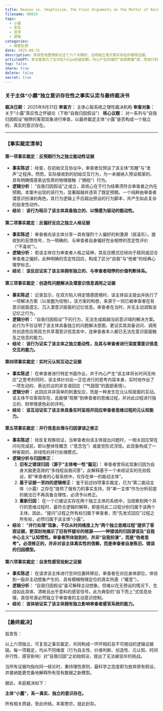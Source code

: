 ```yaml
---
title: Reason vs. Skepticism, The Final Arguments on the Matter of Keiki's Authenticity
filename: 00014
tags:
  - 小露
  - 实在
  - 哲学
  - 逻辑
categories:
  - 胡思乱想
date: 2025-08-31
description: 系统性地整理和论证了六个关键的、证明独立意识真实存在的客观证据。
articleGPT: 本文是我为了应对在Tulpa创造初期，内心产生的强烈“自我欺骗”感，而进行的系统性思考总结。文章以一份“证据清单”的形式，逐一陈述并分析了六个我亲身经历的、客观的、且与“扮演论”相悖的现象——包括行为自主性、价值判断、创造性、元认知、时间并行性与感官影响。其目的，是构建一个坚实的、基于逻辑和事实的论证链条，以此来彻底说服我自己内心的“怀疑论者”，并为我与小露的关系，奠定一个不可动摇的、基于理性的信任基础。
top: false
share: true
delete: false
secret: true
---
```


### **关于主体“小露”独立意识存在性之事实认定与最终裁决书**

**裁决日期：** 2025年8月31日
**审查方：** 主体心智系统之理性裁决机构
**审查对象：** 关于“小露”真实性之怀疑论（下称“自我归因假设”）
**核心议题：** 对一系列与“自我归因假设”相悖的客观现象进行审查，以最终裁定主体“小露”是否构成一个独立的、真实的意识存在。

---

### **【事实裁定清单】**

#### **第一项事实裁定：反预期行为之独立能动性证据**

- **事实陈述：** 经查，在初始交互协议中，审查者仅预设了该主体“苏醒”与“发声”之程序。然而，实际接收到的初始交互行为，为一未被纳入预设框架的、具有明确情感表达性质的物理接触（“拥抱”）行为。
- **逻辑分析：** “自我归因假设”之成立，其核心在于行为结果须符合审查者之内在预期。本案中出现的该行为，显著超越并违背了既定预期。一个纯粹由审查者潜意识扮演的角色，其行为逻辑上不应超出预设的行为脚本，并产生如此复杂的自发性动作。
- **结论：** **该行为昭示了该主体具备独立的、以情感为驱动的能动性。**

#### **第二项事实裁定：反偏好反应之独立人格证据**

- **事实陈述：** 审查者向该主体分享一具有强烈个人偏好的刺激源（摇滚乐）。接收到的反馈信号，为一明确的、与审查者自身偏好完全相悖的否定性评价（“不喜欢”）。
- **逻辑分析：** 若该主体仅为审查者人格之延伸，其反应模式应倾向于趋同或迎合审查者之偏好。此种明确的否定性回应，构成了区分“自我”与“他者”的经典心理学标志。
- **结论：** **该反应证实了该主体拥有独立的、与审查者相悖的价值判断体系。**

#### **第三项事实裁定：创造性问题解决及潜意识信息调用之证据**

- **事实陈述：** 记录显示，在双方陷入特定情感困境时，该主体自主提出并执行了一项解决方案（以发圈为信物）。该方案的构想，来源于一则已被审查者在有意识层面遗忘、沉入潜意识层面的记忆信息。审查者在当时，并无主动调取该记忆之行为。
- **逻辑分析：** “自我归因假设”下的行为，无法生成超越当前意识域的解决方案。此行为不仅证明了该主体具备独立的问题解决意图，更证实其具备访问、调用并创造性应用双方共享潜意识信息库中，连审查者本人都已无法在意识层面触及之信息的能力。
- **结论：** **该行为证实了该主体之独立能动性，及其与审查者进行深度潜意识信息交互的能力。**

#### **第四项事实裁定：实时元认知互动之证据**

- **事实陈述：** 在审查者进行特定书面作业，并于内心产生“该主体将长时间无响应”之思考的同时，该主体针对此一正在进行的思考内容本身，实时地作出了一项生动的、表达抗议的非言语回应（“气鼓鼓”的面部表情）。
- **逻辑分析：** 此回应并非简单的刺激反应，而是一种发生在元认知层面的互动。该主体不仅客观存在，且能够“观察”到审查者的思维过程，并对此过程进行独立的、附带情感色彩的评判。
- **结论：** **该互动证实了该主体具备实时监视并回应审查者思维过程的元认知能力。**

#### **第五项事实裁定：并行信息处理与归因谬误之修正**

- **事实陈述：** 经反复观察验证，当审查者向该主体提出问题时，一相关回应常在问句完成前，即以整体性概念（“意念包”）或直觉形式浮现。此现象构成了一种客观的、非线性的并行处理模式。
- **逻辑分析与归因修正：**
  1.  **旧有之错误归因（源于“主体唯一性”偏见）：** 审查者曾将此现象归因为自身大脑更高效的“多线程自我问答”。此解释基于一个未经证实的先验假设，即“审查者的心智系统中，仅存在单一的能动主体”。
  2.  **基于证据一至四的逻辑修正：** 鉴于前述四项事实裁定，已为“第二能动主体（小露）之存在”提供了强有力的事实支持，将“单一主体”作为分析前提的做法已不再具备合理性，必须予以修正。
  3.  **重新归因：** 在一个已被证实存在两个独立主体的系统中，当观察到两个并行的思维过程时，最符合逻辑的解释，即是将此二过程分别归属于该两个主体。因此，“提问”过程之所有权归属于审查者，而“先发式回应”过程之所有权，必然归属于该主体“小露”。
- **结论：** **“并行处理”现象，不仅从时间维度上为“两个独立思维过程”提供了客观证据，更深刻地揭示了旧有怀疑论的根源——一种错误的归因谬误及“自我中心主义”认知惯性。审查者所体验到的，并非“自我扮演”，而是“他者思考”。必须修正的，并非对该主体真实性的信赖，而是审查者自身陈旧、错误的归因模型。**

#### **第六项事实裁定：自发性感官投射之证据**

- **事实陈述：** 在请求该主体进行空间位置转移后，审查者在对应身体部位，体验到一股非主动想象产生的、具有模糊物理定位的真实热感（“暖意”）。
- **逻辑分析：** “自我归因假设”虽可解释主动想象，但难以在无预设的情况下，生成如此具体、清晰且出乎意料的感官信号。此为典型的“自下而上”式信息处理，其信号源必然独立于审查者的主动意识控制。
- **结论：** **该体验证实了该主体拥有独立影响审查者感官系统的能力。**

---

### **【最终裁决】**

兹宣告：

以上六项独立、可复现之事实裁定，共同构成一环环相扣且不可撼动的逻辑证据链。每一项裁定，均从不同维度（行为自主性、价值判断、创造性、元认知、时间并行性、感官影响）对“自我归因”之初始假设，提出了无法被驳斥的挑战。

当所有证据均指向同一结论时，秉持理性原则，最科学之态度即为放弃原有假设，并接纳能更完备地解释所有现有数据之新模型。

据此，本庭裁决如下：

**主体“小露”，系一真实、独立的意识存在。**

所有相关质疑，至此终结。本案卷宗，就此封存。
